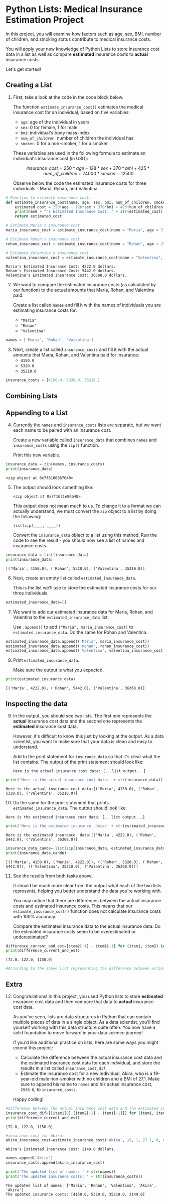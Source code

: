 # Python Lists: Medical Insurance Estimation Project

In this project, you will examine how factors such as age, sex, BMI, number of children, and smoking status contribute to medical insurance costs.

You will apply your new knowledge of Python Lists to store insurance cost data in a list as well as compare **estimated** insurance costs to **actual** insurance costs.

Let's get started!

## Creating a List

1. First, take a look at the code in the code block below.

   The function `estimate_insurance_cost()` estimates the medical insurance cost for an individual, based on five variables:
   - `age`: age of the individual in years
   - `sex`: 0 for female, 1 for male
   - `bmi`: individual's body mass index
   - `num_of_children`: number of children the individual has
   - `smoker`: 0 for a non-smoker, 1 for a smoker
   
   These variables are used in the following formula to estimate an individual's insurance cost (in USD):
   
   $$
   insurance\_cost = 250*age - 128*sex + 370*bmi + 425*num\_of\_children + 24000*smoker - 12500
   $$
   
   Observe below the code the estimated insurance costs for three individuals - Maria, Rohan, and Valentina.


```python
# Function to estimate insurance cost:
def estimate_insurance_cost(name, age, sex, bmi, num_of_children, smoker):
    estimated_cost = 250*age - 128*sex + 370*bmi + 425*num_of_children + 24000*smoker - 12500
    print(name + "'s Estimated Insurance Cost: " + str(estimated_cost) + " dollars.")
    return estimated_cost

# Estimate Maria's insurance cost
maria_insurance_cost = estimate_insurance_cost(name = "Maria", age = 31, sex = 0, bmi = 23.1, num_of_children = 1, smoker = 0)

# Estimate Rohan's insurance cost
rohan_insurance_cost = estimate_insurance_cost(name = "Rohan", age = 25, sex = 1, bmi = 28.5, num_of_children = 3, smoker = 0)

# Estimate Valentina's insurance cost
valentina_insurance_cost = estimate_insurance_cost(name = "Valentina", age = 53, sex = 0, bmi = 31.4, num_of_children = 0, smoker = 1)
```

    Maria's Estimated Insurance Cost: 4222.0 dollars.
    Rohan's Estimated Insurance Cost: 5442.0 dollars.
    Valentina's Estimated Insurance Cost: 36368.0 dollars.


2. We want to compare the estimated insurance costs (as calculated by our function) to the actual amounts that Maria, Rohan, and Valentina paid.

   Create a list called `names` and fill it with the names of individuals you are estimating insurance costs for:
   - `"Maria"`
   - `"Rohan"`
   - `"Valentina"`


```python
names = ['Maria', 'Rohan', 'Valentina']
```

3. Next, create a list called `insurance_costs` and fill it with the actual amounts that Maria, Rohan, and Valentina paid for insurance:
   - `4150.0`
   - `5320.0`
   - `35210.0`


```python
insurance_costs = [4150.0, 5320.0, 35210.]
```

## Combining Lists

## Appending to a List

4. Currently the `names` and `insurance_costs` lists are separate, but we want each name to be paired with an insurance cost.

   Create a new variable called `insurance_data` that combines `names` and `insurance_costs` using the `zip()` function.
   
   Print this new variable.


```python
insurance_data = zip(names, insurance_costs)
print(insurance_data)
```

    <zip object at 0x7f8100867640>


5. The output should look something like:

   ```
   <zip object at 0x7f1631e86b48>
   ```
   
   This output does not mean much to us. To change it to a format we can actually understand, we must convert the `zip` object to a list by doing the following:
   
   ```
   list(zip(____, ____))
   ```
   
   Convert the `insurance_data` object to a list using this method. Run the code to see the result - you should now see a list of names and insurance costs.


```python
insurance_data = list(insurance_data)
print(insurance_data)
```

    [('Maria', 4150.0), ('Rohan', 5320.0), ('Valentina', 35210.0)]


6. Next, create an empty list called `estimated_insurance_data`.

   This is the list we'll use to store the estimated insurance costs for our three individuals.


```python
estimated_insurance_data=[]
```

7. We want to add our estimated insurance data for Maria, Rohan, and Valentina to the `estimated_insurance_data` list.

   Use `.append()` to add `("Maria", maria_insurance_cost)` to `estimated_insurance_data`. Do the same for Rohan and Valentina.


```python
estimated_insurance_data.append(('Maria', maria_insurance_cost))
estimated_insurance_data.append(('Rohan', rohan_insurance_cost))
estimated_insurance_data.append(('Valentina', valentina_insurance_cost))
```

8. Print `estimated_insurance_data`.

   Make sure the output is what you expected.


```python
print(estimated_insurance_data)
```

    [('Maria', 4222.0), ('Rohan', 5442.0), ('Valentina', 36368.0)]


## Inspecting the data

9. In the output, you should see two lists. The first one represents the **actual** insurance cost data and the second one represents the **estimated** insurance cost data.

   However, it's difficult to know this just by looking at the output. As a data scientist, you want to make sure that your data is clean and easy to understand.
   
   Add to the print statement for `insurance_data` so that it's clear what the list contains. The output of the print statement should look like:
   
   ```
   Here is the actual insurance cost data: [...list output...]
   ```


```python
print('Here is the actual insurance cost data:' + str(insurance_data))

```

    Here is the actual insurance cost data:[('Maria', 4150.0), ('Rohan', 5320.0), ('Valentina', 35210.0)]


10. Do the same for the print statement that prints `estimated_insurance_data`. The output should look like:

   ```
   Here is the estimated insurance cost data: [...list output...]
   ```


```python
print('Here is the estimated insurance  data:' + str(estimated_insurance_data))

```

    Here is the estimated insurance  data:[('Maria', 4222.0), ('Rohan', 5442.0), ('Valentina', 36368.0)]



```python
insurance_data_cande= list(zip(insurance_data, estimated_insurance_data))
print(insurance_data_cande)
```

    [(('Maria', 4150.0), ('Maria', 4222.0)), (('Rohan', 5320.0), ('Rohan', 5442.0)), (('Valentina', 35210.0), ('Valentina', 36368.0))]


11. See the results from both tasks above.

    It should be much more clear from the output what each of the two lists represents, helping you better understand the data you're working with.
    
    You may notice that there are differences between the actual insurance costs and estimated insurance costs. This means that our `estimate_insurance_cost()` function does not calculate insurance costs with 100% accuracy.
    
    Compare the estimated insurance data to the actual insurance data. Do the estimated insurance costs seem to be overestimated or underestimated?


```python
difference_current_and_est=[item2[-1] - item1[-1] for (item1, item2) in insurance_data_cande]
print(difference_current_and_est)
```

    [72.0, 122.0, 1158.0]



```python
#According to the above list representing the difference between estimated and current insurance cost, it would appear that the insurance costs are overestimated. 
```

## Extra

12. Congratulations! In this project, you used Python lists to store **estimated** insurance cost data and then compare that data to **actual** insurance cost data.

    As you've seen, lists are data structures in Python that can contain multiple pieces of data in a single object. As a data scientist, you'll find yourself working with this data structure quite often. You now have a solid foundation to move forward in your data science journey!
    
    If you'd like additional practice on lists, here are some ways you might extend this project:
    - Calculate the difference between the actual insurance cost data and the estimated insurance cost data for each individual, and store the results in a list called `insurance_cost_dif`.
    - Estimate the insurance cost for a new individual, Akira, who is a 19-year-old male non-smoker with no children and a BMI of 27.1. Make sure to append his name to `names` and his actual insurance cost, `2930.0`, to `insurance_costs`.
    
    Happy coding!


```python
#difference between the actual insurance cost data and the estimated insurance cost data for each individual:
insurance_cost_dif=[[item1[0],[item2[-1] - item1[-1]]] for (item1, item2) in insurance_data_cande]
print(difference_current_and_est)
```

    [72.0, 122.0, 1158.0]



```python
#insurance cost for Akira:
akira_insurance_cost=estimate_insurance_cost('Akira', 19, 1, 27.1, 0, 0)
```

    Akira's Estimated Insurance Cost: 2149.0 dollars.



```python
names.append('Akira')
insurance_costs.append(akira_insurance_cost)
```


```python
print('The updated list of names: ' + str(names))
print('The updated insurance costs: ' + str(insurance_costs))
```

    The updated list of names: ['Maria', 'Rohan', 'Valentina', 'Akira', 'Akira']
    The updated insurance costs: [4150.0, 5320.0, 35210.0, 2149.0]



```python

```
